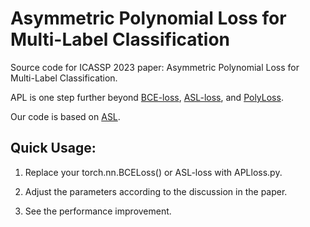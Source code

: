 # Asymmetric Polynomial Loss for Multi-Label Classification

Source code for ICASSP 2023 paper: Asymmetric Polynomial Loss for Multi-Label Classification.

APL is one step further beyond [BCE-loss](https://pytorch.org/docs/stable/generated/torch.nn.BCELoss.html?highlight=bceloss#torch.nn.BCELoss), [ASL-loss](https://openaccess.thecvf.com/content/ICCV2021/html/Ridnik_Asymmetric_Loss_for_Multi-Label_Classification_ICCV_2021_paper.html), and [PolyLoss](https://arxiv.org/abs/2204.12511).

Our code is based on [ASL](https://github.com/Alibaba-MIIL/ASL).

## Quick Usage: 
1. Replace your torch.nn.BCELoss() or ASL-loss with APLloss.py.

2. Adjust the parameters according to the discussion in the paper. 

3. See the performance improvement.

